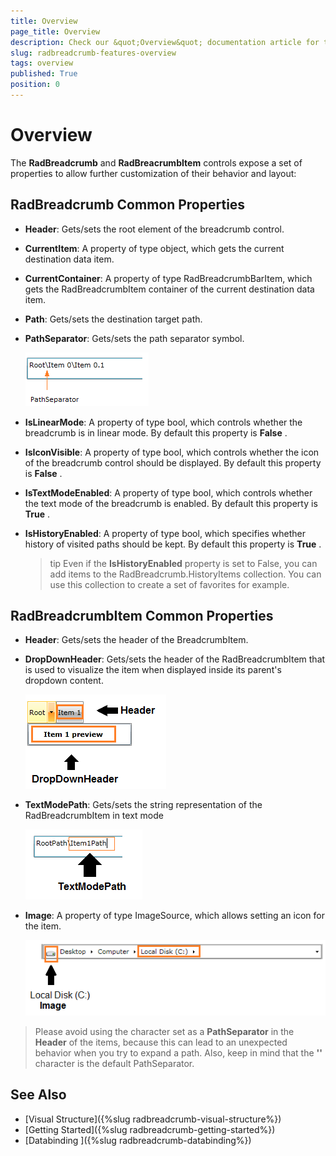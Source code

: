 ```yaml
---
title: Overview
page_title: Overview
description: Check our &quot;Overview&quot; documentation article for the RadBreadcrumb {{ site.framework_name }} control.
slug: radbreadcrumb-features-overview
tags: overview
published: True
position: 0
---
```


# Overview

The __RadBreadcrumb__ and __RadBreacrumbItem__ controls expose a set of properties to allow further customization of their behavior and layout:

## RadBreadcrumb Common Properties

* __Header__: Gets/sets the root element of the breadcrumb control.

* __CurrentItem__: A property of type object, which gets the current destination data item.

* __CurrentContainer__: A property of type RadBreadcrumbBarItem, which gets the RadBreadcrumbItem container of the current destination data item.

* __Path__: Gets/sets the destination target path.

* __PathSeparator__: Gets/sets the path separator symbol.

	![{{ site.framework_name }} RadBreadcrumb Path Separator](images/breadcrumb_features_overview_path_separator.png)

* __IsLinearMode__: A property of type bool, which controls whether the breadcrumb is in linear mode. By default this property is __False__ .

* __IsIconVisible__: A property of type bool, which controls whether the icon of the breadcrumb control should be displayed. By default this property is __False__ .

* __IsTextModeEnabled__: A property of type bool, which controls whether the text mode of the breadcrumb is enabled. By default this property is __True__ .

* __IsHistoryEnabled__: A property of type bool, which specifies whether history of visited paths should be kept. By default this property is __True__ .

	>tip Even if the __IsHistoryEnabled__ property is set to False, you can add items to the RadBreadcrumb.HistoryItems collection. You can use this collection to create a set of favorites for example.

## RadBreadcrumbItem Common Properties

* __Header__: Gets/sets the header of the BreadcrumbItem.

* __DropDownHeader__: Gets/sets the header of the RadBreadcrumbItem that is used to visualize the item when displayed inside its parent's dropdown content.

	![{{ site.framework_name }} RadBreadcrumb Dropdown Header](images/breadcrumb_features_overview_dropdown_header.png)

* __TextModePath__: Gets/sets the string representation of the RadBreadcrumbItem in text mode

	![{{ site.framework_name }} RadBreadcrumb TextModePath](images/breadcrumb_features_overview_textmodepath.png)

* __Image__: A property of type ImageSource, which allows setting an icon for the item.

	![{{ site.framework_name }} RadBreadcrumb Image](images/breadcrumb_features_overview_itemimage.png)

>Please avoid using the character set as a __PathSeparator__ in the __Header__ of the items, because this can lead to an unexpected behavior when you try to expand a path. Also, keep in mind that the __'\'__ character is the default PathSeparator.
	
## See Also
 * [Visual Structure]({%slug radbreadcrumb-visual-structure%})
 * [Getting Started]({%slug radbreadcrumb-getting-started%})
 * [Databinding ]({%slug radbreadcrumb-databinding%})